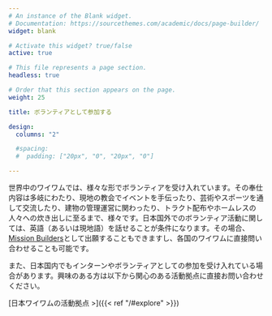 ```yaml
---
# An instance of the Blank widget.
# Documentation: https://sourcethemes.com/academic/docs/page-builder/
widget: blank

# Activate this widget? true/false
active: true

# This file represents a page section.
headless: true

# Order that this section appears on the page.
weight: 25

title: ボランティアとして参加する

design:
  columns: "2"

  #spacing:
  #  padding: ["20px", "0", "20px", "0"]

---
```


世界中のワイワムでは、様々な形でボランティアを受け入れています。その奉仕内容は多岐にわたり、現地の教会でイベントを手伝ったり、芸術やスポーツを通して交流したり、建物の管理運営に関わったり、トラクト配布やホームレスの人々への炊き出しに至るまで、様々です。日本国外でのボランティア活動に関しては、英語（あるいは現地語）を話せることが条件になります。その場合、[Mission Builders](https://www.missionbuilders.org/)として出願することもできますし、各国のワイワムに直接問い合わせることも可能です。

また、日本国内でもインターンやボランティアとしての参加を受け入れている場合があります。興味のある方は以下から関心のある活動拠点に直接お問い合わせください。

[日本ワイワムの活動拠点 >]({{< ref "/#explore" >}})

